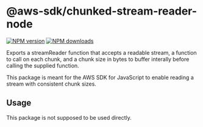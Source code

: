 # @aws-sdk/chunked-stream-reader-node

[![NPM version](https://img.shields.io/npm/v/@aws-sdk/chunked-stream-reader-node/beta.svg)](https://www.npmjs.com/package/@aws-sdk/chunked-stream-reader-node)
[![NPM downloads](https://img.shields.io/npm/dm/@aws-sdk/chunked-stream-reader-node.svg)](https://www.npmjs.com/package/@aws-sdk/chunked-stream-reader-node)

Exports a streamReader function that accepts a readable stream, a function to call on each chunk, and a chunk size in bytes to buffer interally before calling the supplied function.

This package is meant for the AWS SDK for JavaScript to enable reading a stream with consistent chunk sizes.

## Usage

This package is not supposed to be used directly.
